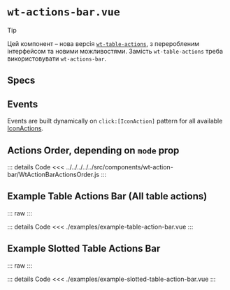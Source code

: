 <script setup>
import Specs from './component-specs.vue';
import ExampleTableActionBar from './examples/example-table-action-bar.vue';
import ExampleSlottedTableActionBar from './examples/example-slotted-table-action-bar.vue';
</script>

# `wt-actions-bar.vue`

> [!TIP]
> Цей компонент – нова версія [`wt-table-actions`](../wt-table-actions/Readme.md), з переробленим інтерфейсом та новими
> можливостями.
> Замість `wt-table-actions` треба використовувати `wt-actions-bar`.

## Specs

<Specs />

## Events
Events are built dynamically on `click:[IconAction]` pattern for all available [IconActions](../../enums/IconAction/Readme.md).

## Actions Order, depending on `mode` prop

::: details Code
<<< ../../../../../src/components/wt-action-bar/WtActionBarActionsOrder.js
:::

## Example Table Actions Bar (All table actions)

::: raw
<ExampleTableActionBar />
:::

::: details Code
<<< ./examples/example-table-action-bar.vue
:::

## Example Slotted Table Actions Bar

::: raw
<ExampleSlottedTableActionBar />
:::

::: details Code
<<< ./examples/example-slotted-table-action-bar.vue
:::
